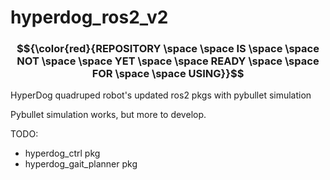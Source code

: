 # hyperdog_ros2_v2



### $${\color{red}{REPOSITORY \space \space IS \space \space NOT \space \space YET \space \space READY \space \space FOR \space \space USING}}$$ 



HyperDog quadruped robot's updated ros2 pkgs with pybullet simulation


Pybullet simulation works, but more to develop.


TODO:
  - hyperdog_ctrl pkg
  - hyperdog_gait_planner pkg

  
